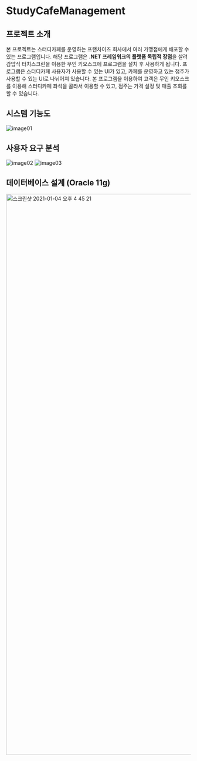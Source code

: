# StudyCafeManagement


## 프로젝트 소개
본 프로젝트는 스터디카페를 운영하는 프랜차이즈 회사에서 여러 가맹점에게 배포할 수 있는 프로그램입니다. 해당 프로그램은 **.NET 프레임워크의 플랫폼 독립적 장점**을 살려 감압식 터치스크린을 이용한 무인 키오스크에 프로그램을 설치 후 사용하게 됩니다. 프로그램은 스터디카페 사용자가 사용할 수 있는 UI가 있고, 카페를 운영하고 있는 점주가 사용할 수 있는 UI로 나뉘어져 있습니다. 본 프로그램을 이용하여 고객은 무인 키오스크를 이용해 스터디카페 좌석을 골라서 이용할 수 있고, 점주는 가격 설정 및 매출 조회를 할 수 있습니다.

## 시스템 기능도
![image01](https://user-images.githubusercontent.com/45731301/103510957-7be55a00-4ea9-11eb-8884-080c9250925b.png)

## 사용자 요구 분석
![image02](https://user-images.githubusercontent.com/45731301/103510960-7daf1d80-4ea9-11eb-8942-00d16a2ca42b.png)
![image03](https://user-images.githubusercontent.com/45731301/103510962-7e47b400-4ea9-11eb-96ee-531d9eb99819.png)

## 데이터베이스 설계 (Oracle 11g)
<img width="1525" alt="스크린샷 2021-01-04 오후 4 45 21" src="https://user-images.githubusercontent.com/45731301/103512587-53ab2a80-4eac-11eb-8638-6cb0ba5e220a.png">

